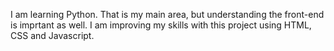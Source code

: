 I am learning Python. That is my main area, but understanding the front-end is imprtant as well. I am improving my skills with this project using HTML, CSS and Javascript.

